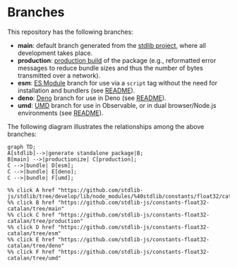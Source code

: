 <!--

@license Apache-2.0

Copyright (c) 2022 The Stdlib Authors.

Licensed under the Apache License, Version 2.0 (the "License");
you may not use this file except in compliance with the License.
You may obtain a copy of the License at

    http://www.apache.org/licenses/LICENSE-2.0

Unless required by applicable law or agreed to in writing, software
distributed under the License is distributed on an "AS IS" BASIS,
WITHOUT WARRANTIES OR CONDITIONS OF ANY KIND, either express or implied.
See the License for the specific language governing permissions and
limitations under the License.

-->

# Branches

This repository has the following branches:

-   **main**: default branch generated from the [stdlib project][stdlib-url], where all development takes place.
-   **production**: [production build][production-url] of the package (e.g., reformatted error messages to reduce bundle sizes and thus the number of bytes transmitted over a network).
-   **esm**: [ES Module][esm-url] branch for use via a `script` tag without the need for installation and bundlers (see [README][esm-readme]).
-   **deno**: [Deno][deno-url] branch for use in Deno (see [README][deno-readme]).
-   **umd**: [UMD][umd-url] branch for use in Observable, or in dual browser/Node.js environments (see [README][umd-readme]).

The following diagram illustrates the relationships among the above branches:

```mermaid
graph TD;
A[stdlib]-->|generate standalone package|B;
B[main] -->|productionize| C[production];
C -->|bundle| D[esm];
C -->|bundle| E[deno];
C -->|bundle| F[umd];

%% click A href "https://github.com/stdlib-js/stdlib/tree/develop/lib/node_modules/%40stdlib/constants/float32/catalan"
%% click B href "https://github.com/stdlib-js/constants-float32-catalan/tree/main"
%% click C href "https://github.com/stdlib-js/constants-float32-catalan/tree/production"
%% click D href "https://github.com/stdlib-js/constants-float32-catalan/tree/esm"
%% click E href "https://github.com/stdlib-js/constants-float32-catalan/tree/deno"
%% click F href "https://github.com/stdlib-js/constants-float32-catalan/tree/umd"
```

[stdlib-url]: https://github.com/stdlib-js/stdlib/tree/develop/lib/node_modules/%40stdlib/constants/float32/catalan
[production-url]: https://github.com/stdlib-js/constants-float32-catalan/tree/production
[deno-url]: https://github.com/stdlib-js/constants-float32-catalan/tree/deno
[deno-readme]: https://github.com/stdlib-js/constants-float32-catalan/blob/deno/README.md
[umd-url]: https://github.com/stdlib-js/constants-float32-catalan/tree/umd
[umd-readme]: https://github.com/stdlib-js/constants-float32-catalan/blob/umd/README.md
[esm-url]: https://github.com/stdlib-js/constants-float32-catalan/tree/esm
[esm-readme]: https://github.com/stdlib-js/constants-float32-catalan/blob/esm/README.md